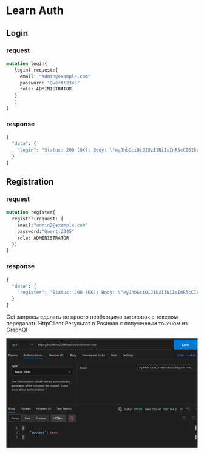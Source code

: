 # Learn Auth

## Login 
### request
```GRAPHQL
mutation login{
   login( request:{
     email: "admin@example.com"
     password: "Qwert!2345"
     role: ADMINISTRATOR
   }  
   )
}
```

### response
```GRAPHQL
{
  "data": {
    "login": "Status: 200 (OK); Body: \"eyJhbGciOiJIUzI1NiIsInR5cCI6IkpXVCJ9.eyJodHRwOi8vc2NoZW1hcy54bWxzb2FwLm9yZy93cy8yMDA1LzA1L2lkZW50aXR5L2NsYWltcy9lbWFpbGFkZHJlc3MiOiJhZG1pbkBleGFtcGxlLmNvbSIsImh0dHA6Ly9zY2hlbWFzLm1pY3Jvc29mdC5jb20vd3MvMjAwOC8wNi9pZGVudGl0eS9jbGFpbXMvcm9sZSI6IkFkbWluaXN0cmF0b3IiLCJleHAiOjE3MDc3NjkwMTIsImlzcyI6Imh0dHBzOi8vbG9jYWxob3N0OjcyMjQiLCJhdWQiOiJodHRwczovL2xvY2FsaG9zdDo3MjI0In0.RDBNikK62aXJ23Eyy0nEen2fBYCe2n1VJmOXZYBlLt4\""
  }
}
```

## Registration
### request
```GRAPHQL
mutation register{
  register(request: {
    email:"admin2@example.com"
    password:"Qwert!2345"
    role: ADMINISTRATOR
  })
}
```
### response
```GRAPHQL
{
  "data": {
    "register": "Status: 200 (OK); Body: \"eyJhbGciOiJIUzI1NiIsInR5cCI6IkpXVCJ9.eyJodHRwOi8vc2NoZW1hcy54bWxzb2FwLm9yZy93cy8yMDA1LzA1L2lkZW50aXR5L2NsYWltcy9lbWFpbGFkZHJlc3MiOiJhZG1pbjJAZXhhbXBsZS5jb20iLCJodHRwOi8vc2NoZW1hcy5taWNyb3NvZnQuY29tL3dzLzIwMDgvMDYvaWRlbnRpdHkvY2xhaW1zL3JvbGUiOiJBZG1pbmlzdHJhdG9yIiwiZXhwIjoxNzA3NzcwMDg2LCJpc3MiOiJodHRwczovL2xvY2FsaG9zdDo3MjI0IiwiYXVkIjoiaHR0cHM6Ly9sb2NhbGhvc3Q6NzIyNCJ9.AyXt50OEKUark-yZPPcRIu8BCD2DTq1exXVsgvEI_ZA\""
  }
}
```

Get запросы сделать не просто необходимо заголовок с токеном передавать HttpClient
Результат в Postman с полученным токеном из GraphQl

![](./images/result.png "RESULT")

